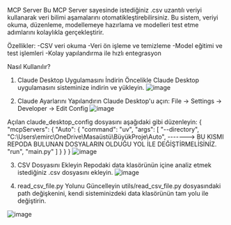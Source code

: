 MCP Server
Bu MCP Server sayesinde istediğiniz .csv uzantılı veriyi kullanarak veri bilimi aşamalarını otomatikleştirebilirsiniz.
Bu sistem, veriyi okuma, düzenleme, modellemeye hazırlama ve modelleri test etme adımlarını kolaylıkla gerçekleştirir.

Özellikler:
-CSV veri okuma
-Veri ön işleme ve temizleme
-Model eğitimi ve test işlemleri
-Kolay yapılandırma ile hızlı entegrasyon

Nasıl Kullanılır?
1. Claude Desktop Uygulamasını İndirin
Öncelikle Claude Desktop uygulamasını sisteminize indirin ve yükleyin.
![image](https://github.com/user-attachments/assets/fa226b7a-4989-47ab-a5da-88ac9356dfd7)

2. Claude Ayarlarını Yapılandırın
Claude Desktop'u açın:
File -> Settings -> Developer -> Edit Config
![image](https://github.com/user-attachments/assets/63397750-eace-48e2-aff0-63d041585afd)

Açılan claude_desktop_config dosyasını aşağıdaki gibi düzenleyin:
{
  "mcpServers": {
    "Auto": {
      "command": "uv",
      "args": [
        "--directory",
        "C:\\Users\\emirc\\OneDrive\\Masaüstü\\BüyükProje\\Auto", -------> BU KISMI REPODA BULUNAN DOSYALARIN OLDUĞU YOL İLE DEĞİŞTİRMELİSİNİZ.
        "run",
        "main.py"
      ]
    }
  }
}
![image](https://github.com/user-attachments/assets/54ae316e-c811-4be2-acdd-a32c411cc6ad)


3. CSV Dosyasını Ekleyin
Repodaki data klasörünün içine analiz etmek istediğiniz .csv dosyasını ekleyin.
![image](https://github.com/user-attachments/assets/16c27313-391f-4419-a278-ff6dafc9d22e)


4. read_csv_file.py Yolunu Güncelleyin
utils/read_csv_file.py dosyasındaki path değişkenini, kendi sisteminizdeki data klasörünün tam yolu ile değiştirin.

![image](https://github.com/user-attachments/assets/f0f6c80d-1466-4d79-af21-6b99fcfb815c)




